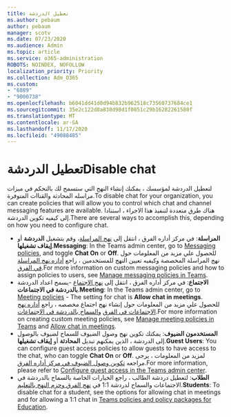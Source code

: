 ```yaml
---
title: تعطيل الدردشة
ms.author: pebaum
author: pebaum
manager: scotv
ms.date: 07/23/2020
ms.audience: Admin
ms.topic: article
ms.service: o365-administration
ROBOTS: NOINDEX, NOFOLLOW
localization_priority: Priority
ms.collection: Adm_O365
ms.custom:
- "6889"
- "9000738"
ms.openlocfilehash: b6041dd41d0d94b832b962518c73560737684ce1
ms.sourcegitcommit: 35e2c122d8a838d98d1f0851c29b16282261580f
ms.translationtype: MT
ms.contentlocale: ar-SA
ms.lasthandoff: 11/17/2020
ms.locfileid: "49088485"
---
```

# <a name="disable-chat"></a><span data-ttu-id="43ff3-102">تعطيل الدردشة</span><span class="sxs-lookup"><span data-stu-id="43ff3-102">Disable chat</span></span>

<span data-ttu-id="43ff3-103">لتعطيل الدردشة لمؤسسك ، يمكنك إنشاء النهج التي ستسمح لك بالتحكم في ميزات مراسله المحادثة والقناات المتوفرة.</span><span class="sxs-lookup"><span data-stu-id="43ff3-103">To disable chat for your organization, you can create policies that will allow you to control which chat and channel messaging features are available.</span></span> <span data-ttu-id="43ff3-104">هناك طرق متعددة لتنفيذ هذا الاجراء ، استنادا إلى كيفيه تكوين الدردشة.</span><span class="sxs-lookup"><span data-stu-id="43ff3-104">There are several ways to accomplish this, depending on how you need to configure chat.</span></span>

- <span data-ttu-id="43ff3-105">**المراسلة**: في مركز أداره الفرق ، انتقل إلى [نهج المراسلة](https://admin.teams.microsoft.com/)، وقم بتشغيل **الدردشة** أو **إيقاف تشغيلها**.</span><span class="sxs-lookup"><span data-stu-id="43ff3-105">**Messaging**: In the Teams admin center,  go to [Messaging policies](https://admin.teams.microsoft.com/), and toggle **Chat On** or **Off**.</span></span> <span data-ttu-id="43ff3-106">للحصول علي مزيد من المعلومات حول نهج المراسلة المخصصة وكيفيه تعيين النهج للمستخدمين ، راجع [أداره نهج المراسلة في الفرق](https://docs.microsoft.com/microsoftteams/messaging-policies-in-teams).</span><span class="sxs-lookup"><span data-stu-id="43ff3-106">For more information on custom messaging policies and how to assign policies to users, see [Manage messaging policies in Teams](https://docs.microsoft.com/microsoftteams/messaging-policies-in-teams).</span></span>
- <span data-ttu-id="43ff3-107">**الاجتماع**: في مركز أداره الفرق ، انتقل إلى [نهج الاجتماع](https://admin.teams.microsoft.com/) -يسمح اعداد الدردشة **بالدردشة في الاجتماعات**.</span><span class="sxs-lookup"><span data-stu-id="43ff3-107">**Meeting**: In the Teams admin center, go to [Meeting policies](https://admin.teams.microsoft.com/) - The setting for chat is **Allow chat in meetings**.</span></span> <span data-ttu-id="43ff3-108">للحصول علي مزيد من المعلومات حول إنشاء نهج اجتماع مخصصه ، راجع [أداره نهج الاجتماعات في الفرق](https://docs.microsoft.com/microsoftteams/meeting-policies-in-teams) [والسماح بالدردشة في الاجتماعات](https://docs.microsoft.com/microsoftteams/meeting-policies-in-teams#allow-chat-in-meetings).</span><span class="sxs-lookup"><span data-stu-id="43ff3-108">For more information on creating custom meeting policies, see [Manage meeting policies in Teams](https://docs.microsoft.com/microsoftteams/meeting-policies-in-teams) and [Allow chat in meetings](https://docs.microsoft.com/microsoftteams/meeting-policies-in-teams#allow-chat-in-meetings).</span></span>
- <span data-ttu-id="43ff3-109">**المستخدمون الضيوف**: يمكنك تكوين نهج وصول الضيوف للسماح لضيوف بالوصول إلى الدردشة ، الذين يمكنهم تبديل **المحادثة** أو **إيقاف تشغيلها**.</span><span class="sxs-lookup"><span data-stu-id="43ff3-109">**Guest Users**: You can configure guest access policies to allow guests to have access to the chat, who can toggle **Chat On** or **Off**.</span></span> <span data-ttu-id="43ff3-110">لمزيد من المعلومات ، يرجى مراجعه [تكوين وصول الضيوف في مركز أداره الفرق](https://docs.microsoft.com/microsoftteams/set-up-guests#configure-guest-access-in-the-teams-admin-center).</span><span class="sxs-lookup"><span data-stu-id="43ff3-110">For more information, please refer to [Configure guest access in the Teams admin center](https://docs.microsoft.com/microsoftteams/set-up-guests#configure-guest-access-in-the-teams-admin-center).</span></span>
- <span data-ttu-id="43ff3-111">**الطلاب**: لتعطيل دردشة الطالب ، راجع الخيارات الخاصة بالسماح بالدردشة في الاجتماعات والسماح لدردشة 1:1 في [نهج الفرق وحزم النهج بالتعليم](https://docs.microsoft.com/microsoftteams/policy-packages-edu).</span><span class="sxs-lookup"><span data-stu-id="43ff3-111">**Students**: To disable chat for a student, see the options for allowing chat in meetings and for allowing a 1:1 chat in [Teams policies and policy packages for Education](https://docs.microsoft.com/microsoftteams/policy-packages-edu).</span></span>






